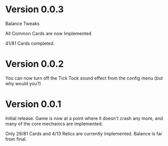 # Version 0.0.3

Balance Tweaks

All Common Cards are now Implemented

41/81 Cards completed.

# Version 0.0.2

You can now turn off the Tick Tock sound effect from the config menu (but why would you?)

# Version 0.0.1

Initial release. Game is now at a point where it doesn't crash any more, and many of the core mechanics are implemented.

Only 29/81 Cards and 4/13 Relics are currently implemented. Balance is far from final.